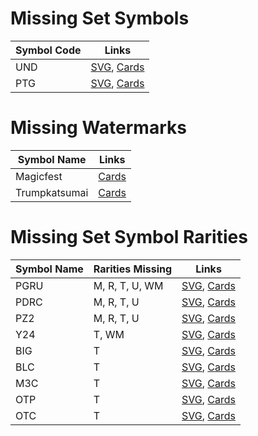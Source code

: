 # Missing Set Symbols
| Symbol Code   | Links         |
| ------------- | ------------- |
| UND |[SVG](https://svgs.scryfall.io/sets/und.svg), [Cards](https://scryfall.com/sets/tund) |
| PTG |[SVG](https://svgs.scryfall.io/sets/ptg.svg), [Cards](https://scryfall.com/sets/ptg) |

# Missing Watermarks
| Symbol Name   | Links         |
| ------------- | ------------- |
| Magicfest | [Cards](https://scryfall.com/search?q=watermark:magicfest) |
| Trumpkatsumai | [Cards](https://scryfall.com/search?q=watermark:trumpkatsumai) |

# Missing Set Symbol Rarities
| Symbol Name   | Rarities Missing | Links |
| ------------- | ---------------- | ----- |
| PGRU | M, R, T, U, WM |[SVG](https://svgs.scryfall.io/sets/pgru.svg), [Cards](https://scryfall.com/sets/ptg) |
| PDRC | M, R, T, U |[SVG](https://svgs.scryfall.io/sets/pdrc.svg), [Cards](https://scryfall.com/sets/ptg) |
| PZ2 | M, R, T, U |[SVG](https://svgs.scryfall.io/sets/pz2.svg), [Cards](https://scryfall.com/sets/ptg) |
| Y24 | T, WM |[SVG](https://svgs.scryfall.io/sets/y24.svg), [Cards](https://scryfall.com/sets/ptg) |
| BIG | T |[SVG](https://svgs.scryfall.io/sets/big.svg), [Cards](https://scryfall.com/sets/ptg) |
| BLC | T |[SVG](https://svgs.scryfall.io/sets/blc.svg), [Cards](https://scryfall.com/sets/ptg) |
| M3C | T |[SVG](https://svgs.scryfall.io/sets/m3c.svg), [Cards](https://scryfall.com/sets/ptg) |
| OTP | T |[SVG](https://svgs.scryfall.io/sets/otp.svg), [Cards](https://scryfall.com/sets/ptg) |
| OTC | T |[SVG](https://svgs.scryfall.io/sets/otc.svg), [Cards](https://scryfall.com/sets/ptg) |
